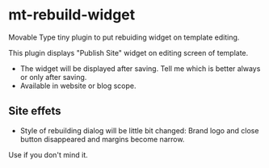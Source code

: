 mt-rebuild-widget
==============

Movable Type tiny plugin to put rebuiding widget on template editing.

This plugin displays "Publish Site" widget on editing screen of template.

* The widget will be displayed after saving. Tell me which is better always or only after saving.
* Available in website or blog scope.

## Site effets

* Style of rebuilding dialog will be little bit changed: Brand logo and close button disappeared and margins become narrow.

Use if you don't mind it.
